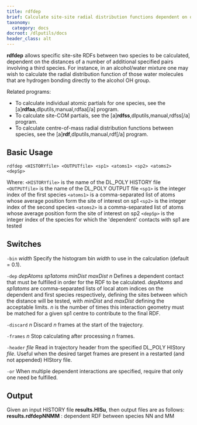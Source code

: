 ```yaml
---
title: rdfdep
brief: Calculate site-site radial distribution functions dependent on other contacts
taxonomy:
  category: docs
docroot: /dlputils/docs
header_class: alt
---
```


**rdfdep** allows specific site-site RDFs between two species to be calculated, dependent on the distances of a number of additional specified pairs involving a third species. For instance, in an alcohol/water mixture one may wish to calculate the radial distribution function of those water molecules that are hydrogen bonding directly to the alcohol OH group.

Related programs:
+ To calculate individual atomic partials for one species, see the [a]**rdfaa**,dlputils,manual,rdfaa[/a] program.
+ To calculate site-COM partials, see the [a]**rdfss**,dlputils,manual,rdfss[/a] program.
+ To calculate centre-of-mass radial distribution functions between species, see the [a]**rdf**,dlputils,manual,rdf[/a] program.

## Basic Usage

```
rdfdep <HISTORYfile> <OUTPUTfile> <sp1> <atoms1> <sp2> <atoms2> <depSp>
```

Where:
`<HISTORYfile>` is the name of the DL_POLY HISTORY file
`<OUTPUTfile>` is the name of the DL_POLY OUTPUT file
`<sp1>` is the integer index of the first species
`<atoms1>` is a comma-separated list of atoms whose average position form the site of interest on sp1
`<sp2>` is the integer index of the second species
`<atoms2>` is a comma-separated list of atoms whose average position form the site of interest on sp2
`<depSp>` is the integer index of the species for which the 'dependent' contacts with sp1 are tested

## Switches

`-bin` _width_
Specify the histogram bin _width_ to use in the calculation (default = 0.1).

`-dep` _depAtoms_ _sp1atoms_ _minDist_ _maxDist_ _n_
Defines a dependent contact that must be fulfilled in order for the RDF to be calculated. _depAtoms_ and _sp1atoms_ are comma-separated lists of local atom indices on the dependent and first species respectively, defining the sites between which the distance will be tested, with _minDist_ and _maxDist_ defining the acceptable limits. _n_ is the number of times this interaction geometry must be matched for a given sp1 centre to contribute to the final RDF.

`-discard` _n_
Discard _n_ frames at the start of the trajectory.

`-frames` _n_
Stop calculating after processing _n_ frames.

`-header` _file_
Read in trajectory header from the specified DL_POLY HIStory _file_. Useful when the desired target frames are present in a restarted (and not appended) HIStory file.

`-or`
When multiple dependent interactions are specified, require that only one need be fulfilled.

## Output

Given an input HISTORY file **results.HISu**, then output files are as follows:
**results.rdfdepNNMM** : dependent RDF between species NN and MM

</page>
